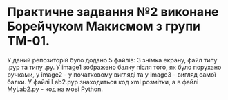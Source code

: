 # Практичне задвання №2 виконане Борейчуком Макисмом з групи ТМ-01.
У даний репозиторій було додано 5 файлів: 3 знімка екрану, файл типу .pyp та типу .py. 
У image1 зображено балку після того, як було порухано ручками, у image2 - у початковому вигляді та у image3 - вигляд самої балки.
У файлі Lab2.pyp знаходиться код xml розмітки, а в файлі MyLab2.py - код на мові Python.
